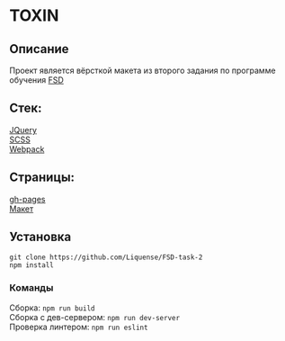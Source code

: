 # TOXIN
## Описание
Проект является вёрсткой макета из второго задания по программе обучения 
[FSD](https://www.fullstack-development.com/)

## Стек:
[JQuery](https://jquery.com/) \
[SCSS](https://sass-lang.com/) \
[Webpack](https://webpack.js.org/)

## Страницы:
[gh-pages](https://liquense.github.io/FSD-task-2/dist/index.html) \
[Макет](https://www.figma.com/file/MumYcKVk9RkKZEG6dR5E3A/FSD-frontend-education-program.-The-2nd-task)

## Установка
```shell script
git clone https://github.com/Liquense/FSD-task-2
npm install
```
### Команды
Сборка: `npm run build` \
Сборка с дев-сервером: `npm run dev-server` \
Проверка линтером: `npm run eslint`
